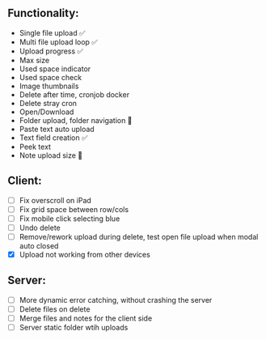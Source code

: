 ## Functionality:

- Single file upload ✅
- Multi file upload loop ✅
- Upload progress ✅
- Max size
- Used space indicator
- Used space check
- Image thumbnails
- Delete after time, cronjob docker
- Delete stray cron
- Open/Download
- Folder upload, folder navigation 🤔
- Paste text auto upload
- Text field creation ✅
- Peek text
- Note upload size 🤔

## Client:

- [ ] Fix overscroll on iPad
- [ ] Fix grid space between row/cols
- [ ] Fix mobile click selecting blue
- [ ] Undo delete
- [ ] Remove/rework upload during delete, test open file upload when modal auto closed
- [x] Upload not working from other devices

## Server:

- [ ] More dynamic error catching, without crashing the server
- [ ] Delete files on delete
- [ ] Merge files and notes for the client side
- [ ] Server static folder wtih uploads
